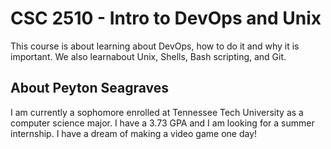 # CSC 2510 - Intro to DevOps and Unix

This course is about learning about DevOps, how to do it and why it is important. We also learnabout Unix, Shells, Bash scripting, and Git.

## About Peyton Seagraves

I am currently a sophomore enrolled at Tennessee Tech University as a computer science major. I have a 3.73 GPA and I am looking for a summer internship. I have a dream of making a video game one day!


